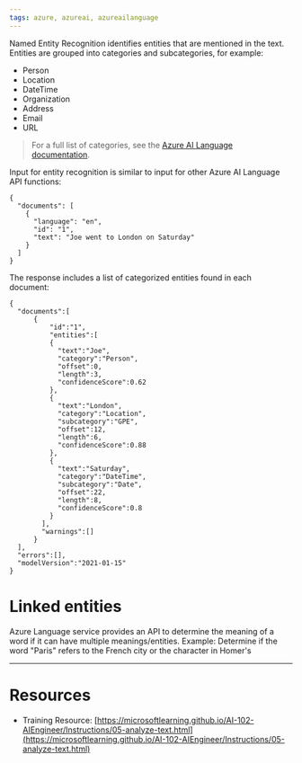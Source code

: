 ```yaml
---
tags: azure, azureai, azureailanguage
---
```


Named Entity Recognition identifies entities that are mentioned in the text. Entities are grouped into categories and subcategories, for example:

-   Person
-   Location
-   DateTime
-   Organization
-   Address
-   Email
-   URL

> For a full list of categories, see the [Azure AI Language documentation](https://learn.microsoft.com/en-us/azure/cognitive-services/language-service/named-entity-recognition/concepts/named-entity-categories).

Input for entity recognition is similar to input for other Azure AI Language API functions:

```
{
  "documents": [
    {
      "language": "en",
      "id": "1",
      "text": "Joe went to London on Saturday"
    }
  ]
}
```

The response includes a list of categorized entities found in each document:

```
{
  "documents":[
      {
          "id":"1",
          "entities":[
          {
            "text":"Joe",
            "category":"Person",
            "offset":0,
            "length":3,
            "confidenceScore":0.62
          },
          {
            "text":"London",
            "category":"Location",
            "subcategory":"GPE",
            "offset":12,
            "length":6,
            "confidenceScore":0.88
          },
          {
            "text":"Saturday",
            "category":"DateTime",
            "subcategory":"Date",
            "offset":22,
            "length":8,
            "confidenceScore":0.8
          }
        ],
        "warnings":[]
      }
  ],
  "errors":[],
  "modelVersion":"2021-01-15"
}
```

# Linked entities

Azure Language service provides an API to determine the meaning of a word if it can have multiple meanings/entities. Example: Determine if the word "Paris" refers to the French city or the character in Homer's

---

# Resources

-   Training Resource: [https://microsoftlearning.github.io/AI-102-AIEngineer/Instructions/05-analyze-text.html](https://microsoftlearning.github.io/AI-102-AIEngineer/Instructions/05-analyze-text.html)
